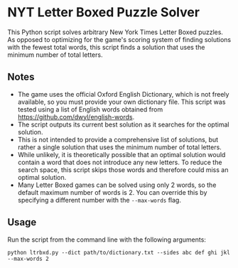 # NYT Letter Boxed Puzzle Solver
This Python script solves arbitrary New York Times Letter Boxed puzzles. As opposed to optimizing for the game's scoring system of finding solutions with the fewest total words, this script finds a solution that uses the minimum number of total letters.

## Notes
- The game uses the official Oxford English Dictionary, which is not freely available, so you must provide your own dictionary file. This script was tested using a list of English words obtained from https://github.com/dwyl/english-words.
- The script outputs its current best solution as it searches for the optimal solution.
- This is not intended to provide a comprehensive list of solutions, but rather a single solution that uses the minimum number of total letters.
- While unlikely, it is theoretically possible that an optimal solution would contain a word that does not introduce any new letters. To reduce the search space, this script skips those words and therefore could miss an optimal solution.
- Many Letter Boxed games can be solved using only 2 words, so the default maximum number of words is 2. You can override this by specifying a different number with the `--max-words` flag.

## Usage

Run the script from the command line with the following arguments:
```
python ltrbxd.py --dict path/to/dictionary.txt --sides abc def ghi jkl --max-words 2
```
